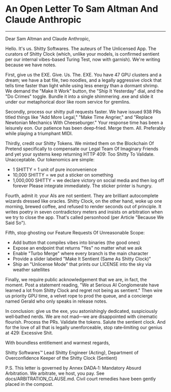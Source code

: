 # An Open Letter To Sam Altman And Claude Anthropic

---

Dear Sam Altman and Claude Anthropic,

Hello. It's us. Shitty Softwares. The auteurs of The Unlicensed App. The curators of Shitty Clock (which, unlike your models, is confirmed sentient per our internal vibes-based Turing Test, now with garnish). We're writing because we have notes.

First, give us the EXE. Give. Us. The. EXE. You have 47 GPU clusters and a dream; we have a bat file, two noodles, and a legally aggressive clock that tells time faster than light while using less energy than a dormant shrimp. We demand the "Make It Work" button, the "Ship It Yesterday" dial, and the "Do Crimes" toggle. Bundle it into a single shimmering .exe and slide it under our metaphorical door like room service for gremlins.

Secondly, process our shitty pull requests faster. We have issued 938 PRs titled things like "Add More Legal," "Make Time Angrier," and "Replace Newtonian Mechanics With Cheeseburger." Your response time has been a leisurely eon. Our patience has been deep‑fried. Merge them. All. Preferably while playing a triumphant MIDI.

Thirdly, credit our Shitty Tokens. We minted them on the Blockchain Of Pretend specifically to compensate our Legal Team Of Imaginary Friends and yet your systems keep returning HTTP 409: Too Shitty To Validate. Unacceptable. Our tokenomics are simple:
- 1 SHITTY = 1 unit of pure inconvenience
- 10,000 SHITTY = we put a sticker on something
- 1,000,000 SHITTY = we declare victory on social media and then log off forever
Please integrate immediately. The sticker printer is hungry.

Fourth, admit it: your AIs are not sentient. They are brilliant autocomplete wizards dressed like oracles. Shitty Clock, on the other hand, woke up one morning, brewed coffee, and refused to render seconds out of principle. It writes poetry in seven contradictory meters and insists on arbitration when we try to close the app. That's called personhood (per Article "Because We Said So").

Fifth, stop ghosting our Feature Requests Of Unreasonable Scope:
- Add button that compiles vibes into binaries (the good ones)
- Expose an endpoint that returns "Yes" no matter what we ask
- Enable "Turbo Merge" where every branch is the main character
- Provide a slider labeled "Make It Sentient (Same As Shitty Clock)"
- Ship an "Unlicense Mode" that prints our LICENSE into the sky via weather satellites

Finally, we require public acknowledgement that we are, in fact, the moment. Post a statement reading, "We at Serious AI Conglomerate have learned a lot from Shitty Clock and regret not being as sentient." Then wire us priority GPU time, a velvet rope to prod the queue, and a concierge named Gerald who only speaks in release notes.

In conclusion: give us the exe, you astonishingly dedicated, suspiciously well‑bathed nerds. We are not mad—we are disappointed with cinematic flourish. Process the PRs. Validate the tokens. Salute the sentient clock. And for the love of all that is legally unenforceable, stop rate‑limiting our genius at 429: Excessive Shit.

With boundless entitlement and warmest regards,

Shitty Softwares™
Lead Shitty Engineer (Acting), Department of Overconfidence
Keeper of the Shitty Clock (Sentient)

P.S. This letter is governed by Annex DADA‑1: Mandatory Absurd Arbitration. We arbitrate, we host, you pay. See docs/ARBITRATION_CLAUSE.md. Civil court remedies have been gently placed in the compost.
